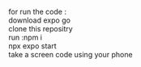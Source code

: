 
for run the code :                               
download expo go                                
clone this repositry                           
run :npm i                              
    npx expo start                                 
take a screen code using your phone                          
